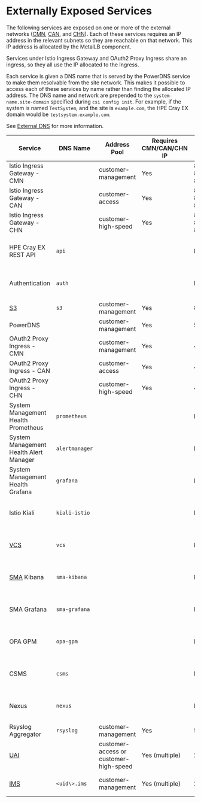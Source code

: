 # Externally Exposed Services

The following services are exposed on one or more of the external networks \([CMN](../../../glossary.md#customer-management-network-cmn),
[CAN](../../../glossary.md#customer-access-network-can), and [CHN](../../../glossary.md#customer-high-speed-network-chn))\.
Each of these services requires an IP address in the relevant subnets so they are reachable on that network. This IP address is allocated by the MetalLB component.

Services under Istio Ingress Gateway and OAuth2 Proxy Ingress share an ingress, so they all use the IP allocated to the Ingress.

Each service is given a DNS name that is served by the PowerDNS service to make them resolvable from the site network. This makes it possible to access each of these services by name rather than finding the
allocated IP address. The DNS name and network are prepended to the `system-name.site-domain` specified during `csi config init`. For example, if the system is named `TestSystem`, and the site is `example.com`, the
HPE Cray EX domain would be `testsystem.example.com`.

See [External DNS](../external_dns/External_DNS.md) for more information.

|Service|DNS Name|Address Pool|Requires CMN/CAN/CHN IP|External Port|Notes|
|-------|--------|------------|---------------|-------------|-----|
|Istio Ingress Gateway - CMN| |customer-management|Yes|80/443, 8081, 8888| |
|Istio Ingress Gateway - CAN| |customer-access|Yes|80/443, 8081, 8888| |
|Istio Ingress Gateway - CHN| |customer-high-speed|Yes|80/443, 8081, 8888| |
| HPE Cray EX REST API |`api`|| |No| Uses the IP address of Istio Ingress Gateway (CMN/CAN/CHN)|
| Authentication |`auth`|| |No| Uses the IP address of Istio Ingress Gateway (CMN/CAN/CHN)|
|[S3](../../../glossary.md#simple-storage-service-s3)|`s3`|customer-management|Yes|8080| |
|PowerDNS| |customer-management|Yes|53| |
|OAuth2 Proxy Ingress - CMN| |customer-management|Yes|443| |
|OAuth2 Proxy Ingress - CAN| |customer-access|Yes|443| |
|OAuth2 Proxy Ingress - CHN| |customer-high-speed|Yes|443| |
| System Management Health Prometheus |`prometheus`|| |No| Uses the IP address of OAuth2 Proxy Ingress (CMN)|
| System Management Health Alert Manager |`alertmanager`|| |No| Uses the IP address of OAuth2 Proxy Ingress (CMN)|
| System Management Health Grafana |`grafana`|| |No| Uses the IP address of OAuth2 Proxy Ingress (CMN)|
| Istio Kiali | `kiali-istio`      || |No| Uses the IP address of OAuth2 Proxy Ingress (CMN)|
| [VCS](../../../glossary.md#version-control-service-vcs) |`vcs`|| |No| Uses the IP address of OAuth2 Proxy Ingress (CMN)|
| [SMA](../../../glossary.md#system-monitoring-application-sma) Kibana |`sma-kibana`|| |No| Uses the IP address of OAuth2 Proxy Ingress (CMN)|
| SMA Grafana |`sma-grafana`|| |No| Uses the IP address of OAuth2 Proxy Ingress (CMN) |
| OPA GPM |`opa-gpm`|| |No| Uses the IP address of OAuth2 Proxy Ingress (CMN) |
| CSMS |`csms`|| |No| Uses the IP address of OAuth2 Proxy Ingress (CMN)|
| Nexus |`nexus`|| |No| Uses the IP address of Istio Ingress Gateway (CMN) |
|Rsyslog Aggregator|`rsyslog`|customer-management|Yes|514/8514| |
|[UAI](../../../glossary.md#user-access-instance-uai)| |customer-access or customer-high-speed|Yes \(multiple\)|22|Can be several of these each with a unique ID|
|[IMS](../../../glossary.md#image-management-service-ims)|`<uid\>.ims`|customer-management|Yes \(multiple\)|22|Can be several of these each with a unique ID|
